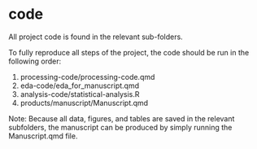 # code

All project code is found in the relevant sub-folders.


To fully reproduce all steps of the project, the code should be run in the following order:
1. processing-code/processing-code.qmd
2. eda-code/eda_for_manuscript.qmd
3. analysis-code/statistical-analysis.R
4. products/manuscript/Manuscript.qmd


Note: Because all data, figures, and tables are saved in the relevant subfolders, the manuscript 
can be produced by simply running the Manuscript.qmd file.